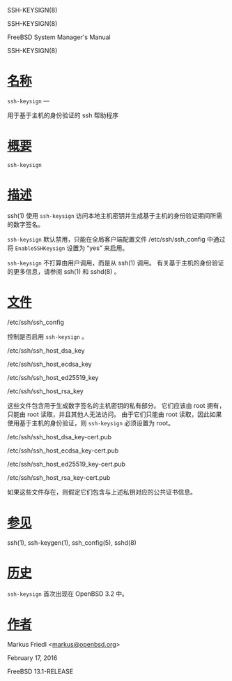   SSH-KEYSIGN(8)  

SSH-KEYSIGN(8)

FreeBSD System Manager's Manual

SSH-KEYSIGN(8)

[名称](#__u540D___u79F0_)
=======================

`ssh-keysign` —

用于基于主机的身份验证的 ssh 帮助程序

[概要](#__u6982___u8981_)
=======================

`ssh-keysign`

[描述](#__u63CF___u8FF0_)
=======================

ssh(1) 使用 `ssh-keysign` 访问本地主机密钥并生成基于主机的身份验证期间所需的数字签名。

`ssh-keysign` 默认禁用，只能在全局客户端配置文件 /etc/ssh/ssh\_config 中通过将 `EnableSSHKeysign` 设置为 “yes” 来启用。

`ssh-keysign` 不打算由用户调用，而是从 ssh(1) 调用。 有关基于主机的身份验证的更多信息，请参阅 ssh(1) 和 sshd(8) 。

[文件](#__u6587___u4EF6_)
=======================

/etc/ssh/ssh\_config

控制是否启用 `ssh-keysign` 。

/etc/ssh/ssh\_host\_dsa\_key

/etc/ssh/ssh\_host\_ecdsa\_key

/etc/ssh/ssh\_host\_ed25519\_key

/etc/ssh/ssh\_host\_rsa\_key

这些文件包含用于生成数字签名的主机密钥的私有部分。 它们应该由 root 拥有，只能由 root 读取，并且其他人无法访问。 由于它们只能由 root 读取，因此如果使用基于主机的身份验证，则 `ssh-keysign` 必须设置为 root。

/etc/ssh/ssh\_host\_dsa\_key-cert.pub

/etc/ssh/ssh\_host\_ecdsa\_key-cert.pub

/etc/ssh/ssh\_host\_ed25519\_key-cert.pub

/etc/ssh/ssh\_host\_rsa\_key-cert.pub

如果这些文件存在，则假定它们包含与上述私钥对应的公共证书信息。

[参见](#__u53C2___u89C1_)
=======================

ssh(1), ssh-keygen(1), ssh\_config(5), sshd(8)

[历史](#__u5386___u53F2_)
=======================

`ssh-keysign` 首次出现在 OpenBSD 3.2 中。

[作者](#__u4F5C___u8005_)
=======================

Markus Friedl <[markus@openbsd.org](mailto:markus@openbsd.org)\>

February 17, 2016

FreeBSD 13.1-RELEASE
